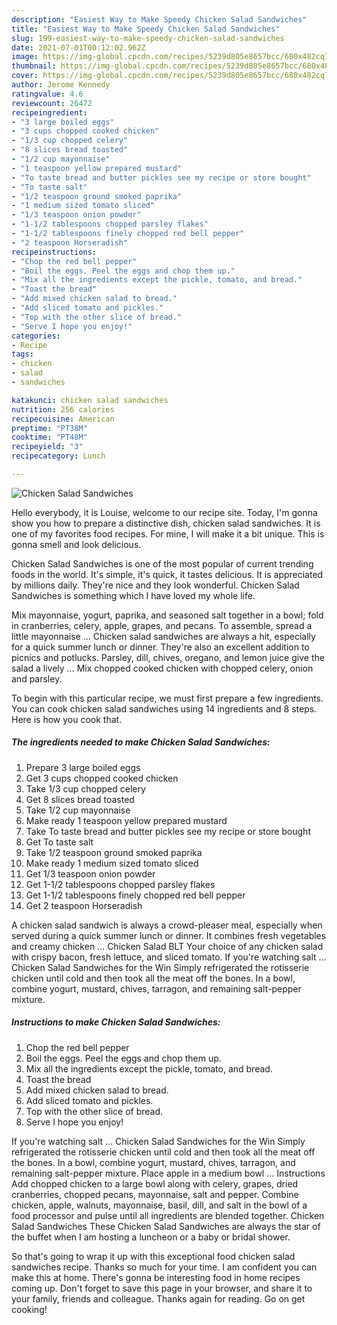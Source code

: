 ```yaml
---
description: "Easiest Way to Make Speedy Chicken Salad Sandwiches"
title: "Easiest Way to Make Speedy Chicken Salad Sandwiches"
slug: 199-easiest-way-to-make-speedy-chicken-salad-sandwiches
date: 2021-07-01T00:12:02.962Z
image: https://img-global.cpcdn.com/recipes/5239d805e8657bcc/680x482cq70/chicken-salad-sandwiches-recipe-main-photo.jpg
thumbnail: https://img-global.cpcdn.com/recipes/5239d805e8657bcc/680x482cq70/chicken-salad-sandwiches-recipe-main-photo.jpg
cover: https://img-global.cpcdn.com/recipes/5239d805e8657bcc/680x482cq70/chicken-salad-sandwiches-recipe-main-photo.jpg
author: Jerome Kennedy
ratingvalue: 4.6
reviewcount: 26472
recipeingredient:
- "3 large boiled eggs"
- "3 cups chopped cooked chicken"
- "1/3 cup chopped celery"
- "8 slices bread toasted"
- "1/2 cup mayonnaise"
- "1 teaspoon yellow prepared mustard"
- "To taste bread and butter pickles see my recipe or store bought"
- "To taste salt"
- "1/2 teaspoon ground smoked paprika"
- "1 medium sized tomato sliced"
- "1/3 teaspoon onion powder"
- "1-1/2 tablespoons chopped parsley flakes"
- "1-1/2 tablespoons finely chopped red bell pepper"
- "2 teaspoon Horseradish"
recipeinstructions:
- "Chop the red bell pepper"
- "Boil the eggs. Peel the eggs and chop them up."
- "Mix all the ingredients except the pickle, tomato, and bread."
- "Toast the bread"
- "Add mixed chicken salad to bread."
- "Add sliced tomato and pickles."
- "Top with the other slice of bread."
- "Serve I hope you enjoy!"
categories:
- Recipe
tags:
- chicken
- salad
- sandwiches

katakunci: chicken salad sandwiches 
nutrition: 256 calories
recipecuisine: American
preptime: "PT38M"
cooktime: "PT48M"
recipeyield: "3"
recipecategory: Lunch

---
```



![Chicken Salad Sandwiches](https://img-global.cpcdn.com/recipes/5239d805e8657bcc/680x482cq70/chicken-salad-sandwiches-recipe-main-photo.jpg)

Hello everybody, it is Louise, welcome to our recipe site. Today, I'm gonna show you how to prepare a distinctive dish, chicken salad sandwiches. It is one of my favorites food recipes. For mine, I will make it a bit unique. This is gonna smell and look delicious.

Chicken Salad Sandwiches is one of the most popular of current trending foods in the world. It's simple, it's quick, it tastes delicious. It is appreciated by millions daily. They're nice and they look wonderful. Chicken Salad Sandwiches is something which I have loved my whole life.

Mix mayonnaise, yogurt, paprika, and seasoned salt together in a bowl; fold in cranberries, celery, apple, grapes, and pecans. To assemble, spread a little mayonnaise … Chicken salad sandwiches are always a hit, especially for a quick summer lunch or dinner. They&#39;re also an excellent addition to picnics and potlucks. Parsley, dill, chives, oregano, and lemon juice give the salad a lively … Mix chopped cooked chicken with chopped celery, onion and parsley.


To begin with this particular recipe, we must first prepare a few ingredients. You can cook chicken salad sandwiches using 14 ingredients and 8 steps. Here is how you cook that.

<!--inarticleads1-->

##### The ingredients needed to make Chicken Salad Sandwiches:

1. Prepare 3 large boiled eggs
1. Get 3 cups chopped cooked chicken
1. Take 1/3 cup chopped celery
1. Get 8 slices bread toasted
1. Take 1/2 cup mayonnaise
1. Make ready 1 teaspoon yellow prepared mustard
1. Take To taste bread and butter pickles see my recipe or store bought
1. Get To taste salt
1. Take 1/2 teaspoon ground smoked paprika
1. Make ready 1 medium sized tomato sliced
1. Get 1/3 teaspoon onion powder
1. Get 1-1/2 tablespoons chopped parsley flakes
1. Get 1-1/2 tablespoons finely chopped red bell pepper
1. Get 2 teaspoon Horseradish


A chicken salad sandwich is always a crowd-pleaser meal, especially when served during a quick summer lunch or dinner. It combines fresh vegetables and creamy chicken … Chicken Salad BLT Your choice of any chicken salad with crispy bacon, fresh lettuce, and sliced tomato. If you&#39;re watching salt … Chicken Salad Sandwiches for the Win Simply refrigerated the rotisserie chicken until cold and then took all the meat off the bones. In a bowl, combine yogurt, mustard, chives, tarragon, and remaining salt-pepper mixture. 

<!--inarticleads2-->

##### Instructions to make Chicken Salad Sandwiches:

1. Chop the red bell pepper
1. Boil the eggs. Peel the eggs and chop them up.
1. Mix all the ingredients except the pickle, tomato, and bread.
1. Toast the bread
1. Add mixed chicken salad to bread.
1. Add sliced tomato and pickles.
1. Top with the other slice of bread.
1. Serve I hope you enjoy!


If you&#39;re watching salt … Chicken Salad Sandwiches for the Win Simply refrigerated the rotisserie chicken until cold and then took all the meat off the bones. In a bowl, combine yogurt, mustard, chives, tarragon, and remaining salt-pepper mixture. Place apple in a medium bowl … Instructions Add chopped chicken to a large bowl along with celery, grapes, dried cranberries, chopped pecans, mayonnaise, salt and pepper. Combine chicken, apple, walnuts, mayonnaise, basil, dill, and salt in the bowl of a food processor and pulse until all ingredients are blended together. Chicken Salad Sandwiches These Chicken Salad Sandwiches are always the star of the buffet when I am hosting a luncheon or a baby or bridal shower. 

So that's going to wrap it up with this exceptional food chicken salad sandwiches recipe. Thanks so much for your time. I am confident you can make this at home. There's gonna be interesting food in home recipes coming up. Don't forget to save this page in your browser, and share it to your family, friends and colleague. Thanks again for reading. Go on get cooking!
